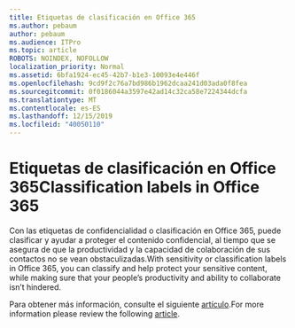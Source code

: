 ```yaml
---
title: Etiquetas de clasificación en Office 365
ms.author: pebaum
author: pebaum
ms.audience: ITPro
ms.topic: article
ROBOTS: NOINDEX, NOFOLLOW
localization_priority: Normal
ms.assetid: 6bfa1924-ec45-42b7-b1e3-10093e4e446f
ms.openlocfilehash: 9cd9f2c76a7bd986b1962dcaa241d03ada0f8fea
ms.sourcegitcommit: 0f0186044a3597e42ad14c32ca58e7224344dcfa
ms.translationtype: MT
ms.contentlocale: es-ES
ms.lasthandoff: 12/15/2019
ms.locfileid: "40050110"
---
```

# <a name="classification-labels-in-office-365"></a><span data-ttu-id="edf5d-102">Etiquetas de clasificación en Office 365</span><span class="sxs-lookup"><span data-stu-id="edf5d-102">Classification labels in Office 365</span></span>

<span data-ttu-id="edf5d-103">Con las etiquetas de confidencialidad o clasificación en Office 365, puede clasificar y ayudar a proteger el contenido confidencial, al tiempo que se asegura de que la productividad y la capacidad de colaboración de sus contactos no se vean obstaculizadas.</span><span class="sxs-lookup"><span data-stu-id="edf5d-103">With sensitivity or classification labels in Office 365, you can classify and help protect your sensitive content, while making sure that your people’s productivity and ability to collaborate isn’t hindered.</span></span>

<span data-ttu-id="edf5d-104">Para obtener más información, consulte el siguiente [artículo](https://docs.microsoft.com/office365/securitycompliance/sensitivity-labels).</span><span class="sxs-lookup"><span data-stu-id="edf5d-104">For more information please review the following [article](https://docs.microsoft.com/office365/securitycompliance/sensitivity-labels).</span></span>
